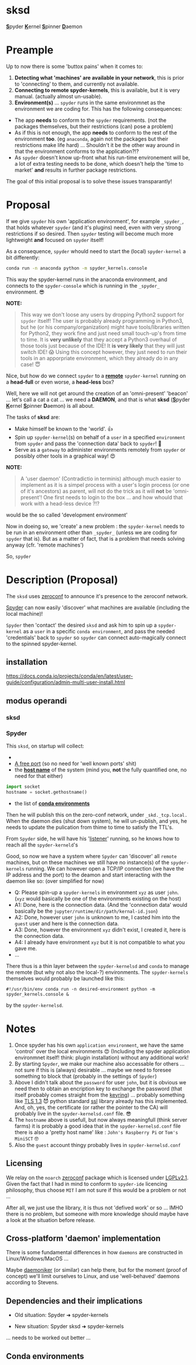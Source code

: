 # sksd
<ins>**S**</ins>pyder <ins>**K**</ins>ernel <ins>**S**</ins>pinner <ins>**D**</ins>aemon


# Preample

Up to now there is some 'buttox pains' when it comes to:
1. **Detecting what 'machines' are available in your network**, this is prior to 'connecting' to them, and currently not available.
2. **Connecting to remote spyder-kernels**, this is available, but it is very manual. (actually almost un-usable).
3. **Environment(s)** ... `spyder` runs in the same environmnet as the environment we are coding for. This has the following consequences:
  - The app **needs** to conform to the `spyder` requirements. (not the packages themselves, but their restrictions (can) pose a problem)
  - As if this is not enough, the app **needs** to conform to the rest of the environment **too**. (eg `anaconda`, again not the packages but their restrictions make life hard) ... Shouldn't it be the other way around in that the environment conforms to the application?!?
  - As `spyder` doesn't know up-front what his run-time environement will be, a lot of extra testing needs to be done, which doesn't help the 'time to market' **and** results in further package restrictions.
  
The goal of this initial proposal is to solve these issues transparantly!

# Proposal

If we give `spyder` his own 'application environment', for example `_spyder_`, that holds whatever `spyder` (and it's plugins) need, even with very strong restrictions if so desired. Then `spyder` testing will become much more lightweight **and** focused on `spyder` itself!

As a consequence, `spyder` whould need to start the (local) `spyder-kernel` a bit differently:
```sh
conda run -n anaconda python -m spyder_kernels.console
```
This way the spyder-kernel runs in the anaconda environment, and connects to the `spyder-console` which is running in the `_spyder_` environment. 😎

**NOTE:**
> This way we don't loose any users by dropping Python2 support for `spyder` itself! The user is probably already programming in Python3, but he (or his company/organization) might have tools/libraries written for Python2, they work fine and just need small touch-up's from time to time. It is **very unlikely** that they accept a Python3 overhaul of those tools just because of the IDE! It **is very likely** that they will just switch IDE! 😱 Using this concept however, they just need to run their tools in an apporpriate environment, which they already do in any case! 😇

Nice, but how do we connect `spyder` to a <ins>**remote**</ins> `spyder-kernel` running on a **head-full** or even worse, a **head-less** box? 

Well, here we will not get around the creation of an 'omni-present' 'beacon' ... let's call a cat a cat ... we need a **DAEMON**, and that is what **sksd** (<ins>**S**</ins>pyder <ins>**K**</ins>ernel <ins>**S**</ins>pinner **D**aemon) is all about.

The tasks of **sksd** are:

- Make himself be known to the 'world'. 👍
- Spin up `spyder-kernel`(s) on behalf of a `user` in a specified `environment` from `spyder` and pass the 'connection data' back to `spyder`! 🎉
- Serve as a `gateway` to administer environments remotely from `spyder` or possibly other tools in a graphical way! 😍







**NOTE:**
> A 'user daemon' (Contradictio in terminis) although much easier to implement as it is a simpel process with a user's login process (or one of it's ancestors) as parent, will not do the trick as it will **not** be 'omni-present'! One first needs to login to the box ... and how whould that work with a head-less device ?!?



would be the so called 'development environment'





Now in doeing so, we 'create' a new problem : the `spyder-kernel` needs to be run in an environment other than `_spyder_` (unless we are coding for `spyder` that is). But as a matter of fact, that is a problem that needs solving anyway (cfr. 'remote machines')

So, `spyder`




# Description (Proposal)

The `sksd` uses [zeroconf](https://github.com/jstasiak/python-zeroconf) to announce it's presence to the zeroconf network.

[Spyder](https://github.com/spyder-ide/spyder) can now easily 'discover' what machines are available (including the local machine)! 

`Spyder` then 'contact' the desired `sksd` and ask him to spin up a `spyder-kernel` as a `user` in a specific `conda environment`, and pass the needed 'credentials' back to `spyder` so `spyder` can connect auto-magically connect to the spinned spyder-kernel.

## installation
https://docs.conda.io/projects/conda/en/latest/user-guide/configuration/admin-multi-user-install.html

## modus operandi

### sksd

### Spyder

This `sksd`, on startup will collect:

  *
  * [A free port](https://github.com/nerohmot/spyder-kernels/blob/nerohmot/proposal/publish.py#L25) (so no need for 'well known ports' shit)
  * the <ins>**host name**</ins> of the system (mind you, **not** the fully quantified one, no need for that either)
  ```python
  import socket
  hostname = socket.gethostname()
  ```
  * the list of <ins>**conda environments**</ins>

Then he will publish this on the zero-conf network, under `_skd._tcp.local.` When the daemon dies (shut down system), he will un-publish,
and yes, he needs to update the pulication from thime to time to satisfy the TTL's.

From `Spyder` side, he will have his '[listener](discover.py)' running, so he knows how to reach all the `spyder-kerneld`'s

Good, so now we have a system where `Spyder` can 'discover' all `remote` machines, but on these machines we still have no instance(s) of
the `spyder-kernels` running. We can however open a TCP/IP connection (we have the IP address and the port) to the deamon and start
interacting with the daemon like so: (over simplified for now)

  - Q: Please spin-up a `spyder-kernels` in environment `xyz` as user `john`. (`xyz` would basically be one of the environments existing on the host)
  - A1: Done, here is the connection data. (And the 'connection data' would basically be the `jupyter/runtime/dir/path/kernal-id.json`)
  - A2: Done, however user `john` is unknown to me, I casted him into the `guest` user and here is the connection data.
  - A3: Done, however the environment `xyz` didn't exist, I created it, here is the connection data.
  - A4: I already have environment `xyz` but it is not compatible to what you gave me.
  - ...

There thus is a thin layer between the `spyder-kernelsd` and `conda` to manage the remote (but why not also the local-?) environments. The `spyder-kernels` themselves would probably be launched like this:
```shell
#!/usr/bin/env conda run -n desired-environment python -m spyder_kernels.console &
```
by the `spyder-kernelsd`.

# Notes
  1. Once spyder has his own `application environment`, we have the same 'control' over the local environments 😍 (Including the spyder application environmnet itself! think: plugin installation) without any additional work!
  2. By starting `Spyder`, we make our machine also accessable for others ... not sure if this is (always) desirable ... maybe we need to foresee something to block that (probably in the settings of `Spyder`)
  3. Above I didn't talk about the `password` for user `john`, but it is obvious we need then to obtain an encription key to exchange the password (that itself probably comes straight from the [keyring](https://github.com/jaraco/keyring)) ... probably something like [TLS 1.3](https://tools.ietf.org/pdf/rfc8446.pdf#page=96) 😈 python standard [ssl](https://docs.python.org/3/library/ssl.html) library already has this implemented. And, oh, yes, the certificate (or rather the pointer to the CA) will probably live in the `spyder-kernelsd.conf` file. 😎
  4. The `hostname` above is usefull, but now always meaningfull (think server farms) it is probably a good idea that in the `spyder-kernelsd.conf` file there is also a 'pretty host name' like : `John's Raspberry Pi` or `Tom's MiniSCT` 🤓
  5. Also the `guest` account thingy probably lives in `spyder-kernelsd.conf`

## Licensing

We relay on the `noarch` [zeroconf](https://github.com/jstasiak/python-zeroconf) package which is licensed under [LGPLv2.1](https://github.com/jstasiak/python-zeroconf/blob/master/COPYING). Given the fact that I had in mind to conform to `spyder-ide` licencing philosophy, thus choose `MIT` I am not sure if this would be a problem or not ...

After all, we just use the library, it is thus not 'defived work' or so ... IMHO there is no problem, but someone with more knowledge should maybe have a look at the situation before release.

## Cross-platform 'daemon' implementation

There is some fundamental differences in how `daemons` are constructed in Linux/Windows/MacOS ...

Maybe [daemoniker](https://daemoniker.readthedocs.io/en/latest/) (or similar) can help there, but for the moment (proof of concept) we'll limit ourselves to Linux, and use 'well-behaved' daemons according to Stevens.

## Dependencies and their implications

  * Old situation:
    Spyder ➜ spyder-kernels
  
  * New situation:
    Spyder
    sksd ➜ spyder-kernels

... needs to be worked out better ...

## Conda environments

